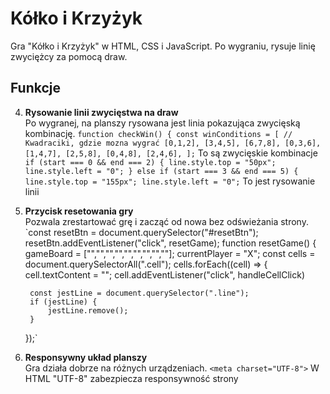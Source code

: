 # Kółko i Krzyżyk

Gra "Kółko i Krzyżyk" w HTML, CSS i JavaScript. Po wygraniu, rysuje linię zwyciężcy za pomocą draw.

## Funkcje

4. **Rysowanie linii zwycięstwa na draw**  
   Po wygranej, na planszy rysowana jest linia pokazująca zwycięską kombinację.
   `function checkWin() {
    const winConditions = [
        // Kwadraciki, gdzie mozna wygrać
        [0,1,2],
        [3,4,5],
        [6,7,8],
        [0,3,6],
        [1,4,7],
        [2,5,8],
        [0,4,8],
        [2,4,6],
    ];`
   To są zwycięskie kombinacje
   ` if (start === 0 && end === 2) {
        line.style.top = "50px";
        line.style.left = "0";
    } else if (start === 3 && end === 5) {
        line.style.top = "155px";
        line.style.left = "0";`
   To jest rysowanie linii
   
7. **Przycisk resetowania gry**  
   Pozwala zrestartować grę i zacząć od nowa bez odświeżania strony.
   `const resetBtn = document.querySelector("#resetBtn");
resetBtn.addEventListener("click", resetGame);
function resetGame() {
    gameBoard = ["","","","","","","","",""];
    currentPlayer = "X";
    const cells = document.querySelectorAll(".cell");
    cells.forEach((cell) => {
        cell.textContent = "";
        cell.addEventListener("click", handleCellClick)

        const jestLine = document.querySelector(".line");
        if (jestLine) {
            jestLine.remove();
        }
    });`

9. **Responsywny układ planszy**  
   Gra działa dobrze na różnych urządzeniach.
`<meta charset="UTF-8">`
W HTML "UTF-8" zabezpiecza responsywność strony

